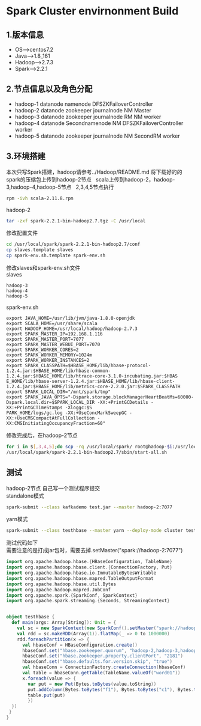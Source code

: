 Spark Cluster envirnonment Build  
===  

1.版本信息  
---
* OS-->centos7.2
* Java-->1.8_161
* Hadoop-->2.7.3
* Spark-->2.2.1  

2.节点信息以及角色分配   
---
* hadoop-1 datanode namenode DFSZKFailoverController 
* hadoop-2 datanode zookeeper journalnode NM Master
* hadoop-3 datanode zookeeper journalnode RM NM worker  
* hadoop-4 datanode Secondnamenode NM DFSZKFailoverController worker  
* hadoop-5 datanode zookeeper journalnode NM SecondRM worker  

3.环境搭建  
---
本次只写Spark搭建，hadoop请参考../Hadoop/README.md
将下载好的的spark的压缩包上传到hadoop-2节点  
scala上传到hadoop-2，hadoop-3,hadoop-4,hadoop-5节点  
2,3,4,5节点执行  

```bash
rpm -ivh scala-2.11.8.rpm
```

hadoop-2  

```bash
tar -zxf spark-2.2.1-bin-hadoop2.7.tgz -C /usr/local
```

修改配置文件  

```bash
cd /usr/local/spark/spark-2.2.1-bin-hadoop2.7/conf
cp slaves.template slaves
cp spark-env.sh.template spark-env.sh  
```

修改slaves和spark-env.sh文件  
slaves  

```vim
hadoop-3
hadoop-4
hadoop-5
```

spark-env.sh

```vim
export JAVA_HOME=/usr/lib/jvm/java-1.8.0-openjdk
export SCALA_HOME=/usr/share/scala  
export HADOOP_HOME=/usr/local/hadoop/hadoop-2.7.3
export SPARK_MASTER_IP=192.168.1.116
export SPARK_MASTER_PORT=7077  
export SPARK_MASTER_WEBUI_PORT=7070  
export SPARK_WORKER_CORES=2  
export SPARK_WORKER_MEMORY=1024m  
export SPARK_WORKER_INSTANCES=2  
export SPARK_CLASSPATH=$HBASE_HOME/lib/hbase-protocol-1.2.4.jar:$HBASE_HOME/lib/hbase-common-1.2.4.jar:$HBASE_HOME/lib/htrace-core-3.1.0-incubating.jar:$HBAS
E_HOME/lib/hbase-server-1.2.4.jar:$HBASE_HOME/lib/hbase-client-1.2.4.jar:$HBASE_HOME/lib/metrics-core-2.2.0.jar:$SPARK_CLASSPATH  
export SPARK_LOCAL_DIR="/mnt/spark/tmp"  
export SPARK_JAVA_OPTS="-Dspark.storage.blockManagerHeartBeatMs=60000-Dspark.local.dir=$SPARK_LOCAL_DIR -XX:+PrintGCDetails -XX:+PrintGCTimeStamps -Xloggc:$S
PARK_HOME/logs/gc.log -XX:+UseConcMarkSweepGC -XX:+UseCMSCompactAtFullCollection -XX:CMSInitiatingOccupancyFraction=60"
```

修改完成后，在hadoop-2节点  

```bash
for i in $[,3,4,5];do scp -rq /usr/local/spark/ root@hadoop-$i:/usr/local/;done
/usr/local/spark/spark-2.2.1-bin-hadoop2.7/sbin/start-all.sh
```

测试  
---

hadoop-2节点
自己写一个测试程序提交  
standalone模式

```bash
spark-submit --class kafkademo test.jar --master hadoop-2:7077
```

yarn模式  
```bash
spark-submit --class testhbase --master yarn --deploy-mode cluster test.jar
```

测试代码如下  
需要注意的是打成jar包时，需要去掉.setMaster("spark://hadoop-2:7077")  

```scala
import org.apache.hadoop.hbase.{HBaseConfiguration, TableName}
import org.apache.hadoop.hbase.client.{ConnectionFactory, Put}
import org.apache.hadoop.hbase.io.ImmutableBytesWritable
import org.apache.hadoop.hbase.mapred.TableOutputFormat
import org.apache.hadoop.hbase.util.Bytes
import org.apache.hadoop.mapred.JobConf
import org.apache.spark.{SparkConf, SparkContext}
import org.apache.spark.streaming.{Seconds, StreamingContext}


object testhbase {
  def main(args: Array[String]): Unit = {
    val sc = new SparkContext(new SparkConf().setMaster("spark://hadoop-2:7077").setAppName("hbase"))
    val rdd = sc.makeRDD(Array(1)).flatMap(_ => 0 to 1000000)
    rdd.foreachPartition(x => {
      val hbaseConf = HBaseConfiguration.create()
      hbaseConf.set("hbase.zookeeper.quorum", "hadoop-2,hadoop-3,hadoop-5")
      hbaseConf.set("hbase.zookeeper.property.clientPort", "2181")
      hbaseConf.set("hbase.defaults.for.version.skip", "true")
      val hbaseConn = ConnectionFactory.createConnection(hbaseConf)
      val table = hbaseConn.getTable(TableName.valueOf("word01"))
      x.foreach(value => {
        var put = new Put(Bytes.toBytes(value.toString))
        put.addColumn(Bytes.toBytes("f1"), Bytes.toBytes("c1"), Bytes.toBytes(value.toString))
        table.put(put)
        })
  })
 }
}
```



